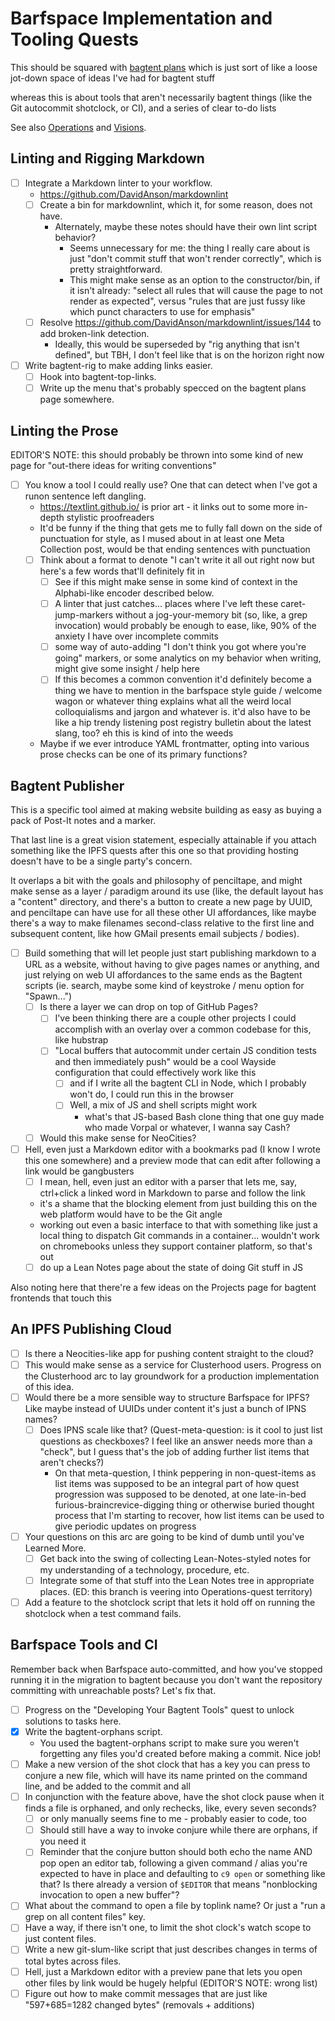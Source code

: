 # Barfspace Implementation and Tooling Quests

This should be squared with [bagtent plans][] which is just sort of like a loose jot-down space of ideas I've had for bagtent stuff

whereas this is about tools that aren't necessarily bagtent things (like the Git autocommit shotclock, or CI), and a series of clear to-do lists

[bagtent plans]: ba00b8cb-9d05-4aef-bd50-0990f82dd723.md

See also [Operations][] and [Visions][].

[Operations]: a3f1fbb2-28c2-43b2-950d-6d5b7af7cd64.md
[Visions]: a8c1b237-886b-4169-88ff-9e52bc1dbcf2.md

## Linting and Rigging Markdown

- [ ] Integrate a Markdown linter to your workflow.
  - https://github.com/DavidAnson/markdownlint
  - [ ] Create a bin for markdownlint, which it, for some reason, does not have.
    - Alternately, maybe these notes should have their own lint script behavior?
      - Seems unnecessary for me: the thing I really care about is just "don't commit stuff that won't render correctly", which is pretty straightforward.
      - This might make sense as an option to the constructor/bin, if it isn't already: "select all rules that will cause the page to not render as expected", versus "rules that are just fussy like which punct characters to use for emphasis"
  - [ ] Resolve https://github.com/DavidAnson/markdownlint/issues/144 to add broken-link detection.
    - Ideally, this would be superseded by "rig anything that isn't defined", but TBH, I don't feel like that is on the horizon right now
- [ ] Write bagtent-rig to make adding links easier.
  - [ ] Hook into bagtent-top-links.
  - [ ] Write up the menu that's probably specced on the bagtent plans page somewhere.

## Linting the Prose

EDITOR'S NOTE: this should probably be thrown into some kind of new page for "out-there ideas for writing conventions"

- [ ] You know a tool I could really use? One that can detect when I've got a runon sentence left dangling.
  - https://textlint.github.io/ is prior art - it links out to some more in-depth stylistic proofreaders
  - It'd be funny if the thing that gets me to fully fall down on the side of punctuation for style, as I mused about in at least one Meta Collection post, would be that ending sentences with punctuation
  - [ ] Think about a format to denote "I can't write it all out right now but here's a few words that'll definitely fit in
    - [ ] See if this might make sense in some kind of context in the Alphabi-like encoder described below.
    - [ ] A linter that just catches... places where I've left these caret-jump-markers without a jog-your-memory bit (so, like, a grep invocation) would probably be enough to ease, like, 90% of the anxiety I have over incomplete commits
    - [ ] some way of auto-adding "I don't think you got where you're going" markers, or some analytics on my behavior when writing, might give some insight / help here
    - [ ] If this becomes a common convention it'd definitely become a thing we have to mention in the barfspace style guide / welcome wagon or whatever thing explains what all the weird local colloquialisms and jargon and whatever is. it'd also have to be like a hip trendy listening post registry bulletin about the latest slang, too? eh this is kind of into the weeds
  - Maybe if we ever introduce YAML frontmatter, opting into various prose checks can be one of its primary functions?

## Bagtent Publisher

This is a specific tool aimed at making website building as easy as buying a pack of Post-It notes and a marker.

That last line is a great vision statement, especially attainable if you attach something like the IPFS quests after this one so that providing hosting doesn't have to be a single party's concern.

It overlaps a bit with the goals and philosophy of penciltape, and might make sense as a layer / paradigm around its use (like, the default layout has a "content" directory, and there's a button to create a new page by UUID, and penciltape can have use for all these other UI affordances, like maybe there's a way to make filenames second-class relative to the first line and subsequent content, like how GMail presents email subjects / bodies).

- [ ] Build something that will let people just start publishing markdown to a URL as a website, without having to give pages names or anything, and just relying on web UI affordances to the same ends as the Bagtent scripts (ie. search, maybe some kind of keystroke / menu option for "Spawn...")
  - [ ] Is there a layer we can drop on top of GitHub Pages?
    - [ ] I've been thinking there are a couple other projects I could accomplish with an overlay over a common codebase for this, like hubstrap
    - [ ] "Local buffers that autocommit under certain JS condition tests and then immediately push" would be a cool Wayside configuration that could effectively work like this
      - [ ] and if I write all the bagtent CLI in Node, which I probably won't do, I could run this in the browser
      - [ ] Well, a mix of JS and shell scripts might work
        - what's that JS-based Bash clone thing that one guy made who made Vorpal or whatever, I wanna say Cash?
  - [ ] Would this make sense for NeoCities?
- [ ] Hell, even just a Markdown editor with a bookmarks pad (I know I wrote this one somewhere) and a preview mode that can edit after following a link would be gangbusters
  - [ ] I mean, hell, even just an editor with a parser that lets me, say, ctrl+click a linked word in Markdown to parse and follow the link
  - it's a shame that the blocking element from just building this on the web platform would have to be the Git angle
  - working out even a basic interface to that with something like just a local thing to dispatch Git commands in a container... wouldn't work on chromebooks unless they support container platform, so that's out
  - [ ] do up a Lean Notes page about the state of doing Git stuff in JS

Also noting here that there're a few ideas on the Projects page for bagtent frontends that touch this

## An IPFS Publishing Cloud

- [ ] Is there a Neocities-like app for pushing content straight to the cloud?
- [ ] This would make sense as a service for Clusterhood users. Progress on the Clusterhood arc to lay groundwork for a production implementation of this idea.
- [ ] Would there be a more sensible way to structure Barfspace for IPFS? Like maybe instead of UUIDs under content it's just a bunch of IPNS names?
  - [ ] Does IPNS scale like that? (Quest-meta-question: is it cool to just list questions as checkboxes? I feel like an answer needs more than a "check", but I guess that's the job of adding further list items that aren't checks?)
    - On that meta-question, I think peppering in non-quest-items as list items was supposed to be an integral part of how quest progression was supposed to be denoted, at one late-in-bed furious-braincrevice-digging thing or otherwise buried thought process that I'm starting to recover, how list items can be used to give periodic updates on progress
- [ ] Your questions on this arc are going to be kind of dumb until you've Learned More.
  - [ ] Get back into the swing of collecting Lean-Notes-styled notes for my understanding of a technology, procedure, etc.
  - [ ] Integrate some of that stuff into the Lean Notes tree in appropriate places. (ED: this branch is veering into Operations-quest territory)
- [ ] Add a feature to the shotclock script that lets it hold off on running the shotclock when a test command fails.

## Barfspace Tools and CI

Remember back when Barfspace auto-committed, and how you've stopped running it in the migration to bagtent because you don't want the repository committing with unreachable posts? Let's fix that.

- [ ] Progress on the "Developing Your Bagtent Tools" quest to unlock solutions to tasks here.
- [x] Write the bagtent-orphans script.
  - You used the bagtent-orphans script to make sure you weren't forgetting any files you'd created before making a commit. Nice job!
- [ ] Make a new version of the shot clock that has a key you can press to conjure a new file, which will have its name printed on the command line, and be added to the commit and all
- [ ] In conjunction with the feature above, have the shot clock pause when it finds a file is orphaned, and only rechecks, like, every seven seconds?
  - [ ] or only manually seems fine to me - probably easier to code, too
  - [ ] Should still have a way to invoke conjure while there are orphans, if you need it
  - [ ] Reminder that the conjure button should both echo the name AND pop open an editor tab, following a given command / alias you're expected to have in place and defaulting to `c9 open` or something like that? Is there already a version of `$EDITOR` that means "nonblocking invocation to open a new buffer"?
- [ ] What about the command to open a file by toplink name? Or just a "run a grep on all content files" key.
- [ ] Have a way, if there isn't one, to limit the shot clock's watch scope to just content files.
- [ ] Write a new git-slum-like script that just describes changes in terms of total bytes across files.
- [ ] Hell, just a Markdown editor with a preview pane that lets you open other files by link would be hugely helpful (EDITOR'S NOTE: wrong list)
- [ ] Figure out how to make commit messages that are just like "597+685=1282 changed bytes" (removals + additions)
